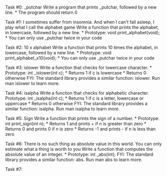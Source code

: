 Task #0: _putchar
Write a program that prints _putchar, followed by a new line.
	* The program should return 0

Task #1: I sometimes suffer from insomnia. And when I can't fall asleep, I play what I call the alphabet game
Write a function that prints the alphabet, in lowercase, followed by a new line.
	* Prototype: void print_alphabet(void);
	* You can only use _putchar twice in your code

Task #2: 10 x alphabet
Write a function that prints 10 times the alphabet, in lowercase, followed by a new line.
	* Prototype: void print_alphabet_x10(void);
	* You can only use _putchar twice in your code

Task #3: islower
Write a function that checks for lowercase character.
	* Prototype: int _islower(int c);
	* Returns 1 if c is lowercase
	* Returns 0 otherwise
	FYI: The standard library provides a similar function: islower. Run man islower to learn more.

Task #4: isalpha
Write a function that checks for alphabetic character.
	 Prototype: int _isalpha(int c);
	* Returns 1 if c is a letter, lowercase or uppercase
	* Returns 0 otherwise
	FYI: The standard library provides a similar function: isalpha. Run man isalpha to learn more.

Task #5: Sign
Write a function that prints the sign of a number.
	* Prototype: int print_sign(int n);
	* Returns 1 and prints + if n is greater than zero
	* Returns 0 and prints 0 if n is zero
	* Returns -1 and prints - if n is less than zero

Task #6: There is no such thing as absolute value in this world. You can only estimate what a thing is worth to you
Write a function that computes the absolute value of an integer.
	* Prototype: int _abs(int);
	FYI: The standard library provides a similar function: abs. Run man abs to learn more.

Task #7: 
